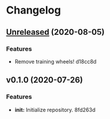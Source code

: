 # Changelog

## [Unreleased](https://github.com/Hoverbear-Consulting/junctor/compare/v0.1.0...HEAD) (2020-08-05)

### Features

* Remove training wheels! d18cc8d


## v0.1.0 (2020-07-26)

### Features

* **init:** Initialize repository. 8fd263d


